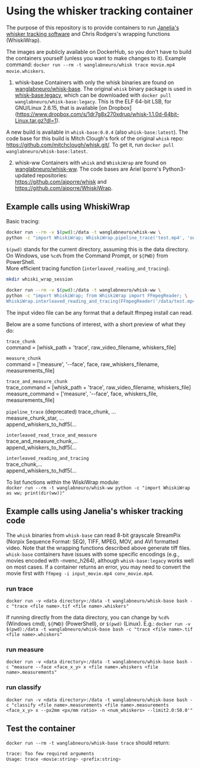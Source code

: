# Using the whisker tracking container

The purpose of this repository is to provide containers to run [Janelia's whisker tracking software](https://journals.plos.org/ploscompbiol/article?id=10.1371/journal.pcbi.1002591) and Chris Rodgers's wrapping functions (WhiskiWrap).  

The images are publicly available on DockerHub, so you don't have to build the containers yourself (unless you want to make changes to it). 
Example command: `docker run --rm -t wanglabneuro/whisk trace movie.mp4 movie.whiskers`.  

1. whisk-base
Containers with only the whisk binaries are found on [wanglabneuro/whisk-base](https://hub.docker.com/r/wanglabneuro/whisk-base/tags).
The original `whisk` binary package is used in [whisk-base:legacy](https://hub.docker.com/layers/wanglabneuro/whisk-base/legacy/images/sha256-4c02e9d24ced38a05dd4ff182382177eb829ff93ed70a8bbbb17cd856b63863e?context=explore), which can be downloaded with `docker pull wanglabneuro/whisk-base:legacy`.
This is the ELF 64-bit LSB, for GNU/Linux 2.6.15, that is available [on Dropbox] (https://www.dropbox.com/s/1dr7g8x270xdrup/whisk-1.1.0d-64bit-Linux.tar.gz?dl=1). 

A new build is available in `whisk-base:0.0.4` (also `whisk-base:latest`). The code base for this build is Mitch Clough's fork of the original `whisk` repo: https://github.com/mitchclough/whisk.git/. To get it, run `docker pull wanglabneuro/whisk-base:latest`.  

2. whisk-ww
Containers with `whisk` and `WhiskiWrap` are found on [wanglabneuro/whisk-ww](https://hub.docker.com/r/wanglabneuro/whisk-ww/tags).
The code bases are Ariel Iporre's Python3-updated repositories:  
https://github.com/aiporre/whisk and https://github.com/aiporre/WhiskiWrap.  


## Example calls using WhiskiWrap
Basic tracing:

```bash
docker run --rm -v $(pwd):/data -t wanglabneuro/whisk-ww \
python -c "import WhiskiWrap; WhiskiWrap.pipeline_trace('test.mp4', 'output.hdf5', n_trace_processes=12)"
```

`$(pwd)` stands for the current directory, assuming this is the data directory. On Windows, use `%cd%` from the Command Prompt, or `${PWD}` from PowerShell.  
More efficient tracing function (`interleaved_reading_and_tracing`).  

```bash
mkdir whiski_wrap_session  
  
docker run --rm -v $(pwd):/data -t wanglabneuro/whisk-ww \
python -c "import WhiskiWrap; from WhiskiWrap import FFmpegReader; \
WhiskiWrap.interleaved_reading_and_tracing(FFmpegReader('/data/test.mp4'),'whiski_wrap_session', h5_filename='output.hdf5',n_trace_processes=20)"
```

The input video file can be any format that a default ffmpeg install can read.

Below are a some functions of interest, with a short preview of what they do:  

`trace_chunk`  
 command = [whisk_path + 'trace', raw_video_filename, whiskers_file]  

`measure_chunk`  
 command = ['measure', '--face', face, raw_whiskers_filename, measurements_file]  

`trace_and_measure_chunk`  
 trace_command = [whisk_path + 'trace', raw_video_filename, whiskers_file]  
 measure_command = ['measure', '--face', face, whiskers_file, measurements_file]  

`pipeline_trace` (deprecated)
 trace_chunk, ...  
 measure_chunk_star, ...  
 append_whiskers_to_hdf5(...  

`interleaved_read_trace_and_measure`  
 trace_and_measure_chunk,...  
 append_whiskers_to_hdf5(...  

`interleaved_reading_and_tracing`  
 trace_chunk,...  
 append_whiskers_to_hdf5(...  

To list functions within the WiskiWrap module:  
`docker run --rm -t wanglabneuro/whisk-ww python -c "import WhiskiWrap as ww; print(dir(ww))"`  

## Example calls using Janelia's whisker tracking code
The `whisk` binaries from `whisk-base` can read 8-bit grayscale StreamPix (Norpix Sequence Format: SEQ), TIFF, MPEG, MOV, and AVI formatted video.
Note that the wrapping functions described above generate tiff files.  
`whisk-base` containers have issues with some specific encodings (e.g., movies encoded with -nvenc_h264), although `whisk-base:legacy` works well on most cases. If a container returns an error, you may need to convert the movie first with `ffmpeg -i input_movie.mp4 conv_movie.mp4`.   

### run trace

`docker run -v <data directory>:/data -t wanglabneuro/whisk-base bash -c "trace <file name>.tif <file name>.whiskers"`  

If running directly from the data directory, you can change <data directory> by `%cd%` (Windows cmd), `${PWD}` (PowerShell), or `$(pwd)` (Linux).
E.g.: `docker run -v $(pwd):/data -t wanglabneuro/whisk-base bash -c "trace <file name>.tif <file name>.whiskers"`

### run measure

`docker run -v <data directory>:/data -t wanglabneuro/whisk-base bash -c "measure --face <face_x_y> x <file name>.whiskers <file name>.measurements"`

### run classify

`docker run -v <data directory>:/data -t wanglabneuro/whisk-base bash -c "classify <file name>.measurements <file name>.measurements <face_x_y> x --px2mm <px/mm ratio> -n <num_whiskers> --limit2.0:50.0'"`

## Test the container

`docker run --rm -t wanglabneuro/whisk-base trace` should return:  

```bash
trace: Too few required arguments  
Usage: trace <movie:string> <prefix:string>
```
